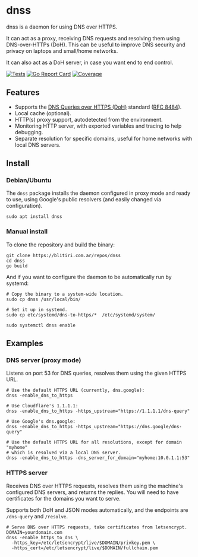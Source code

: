 
# dnss

dnss is a daemon for using DNS over HTTPS.

It can act as a proxy, receiving DNS requests and resolving them using
DNS-over-HTTPs (DoH). This can be useful to improve DNS security and privacy
on laptops and small/home networks.

It can also act as a DoH server, in case you want end to end control.

[![Tests](https://github.com/albertito/dnss/actions/workflows/tests.yaml/badge.svg)](https://github.com/albertito/dnss/actions/workflows/tests.yaml)
[![Go Report Card](https://goreportcard.com/badge/github.com/albertito/dnss)](https://goreportcard.com/report/github.com/albertito/dnss)
[![Coverage](https://codecov.io/github/albertito/dnss/branch/next/graph/badge.svg?token=9beu58pgFX)](https://codecov.io/github/albertito/dnss)


## Features

* Supports the
  [DNS Queries over HTTPS (DoH)](https://en.wikipedia.org/wiki/DNS_over_HTTPS)
  standard ([RFC 8484](https://tools.ietf.org/html/rfc8484)).
* Local cache (optional).
* HTTP(s) proxy support, autodetected from the environment.
* Monitoring HTTP server, with exported variables and tracing to help
  debugging.
* Separate resolution for specific domains, useful for home networks with
  local DNS servers.


## Install

### Debian/Ubuntu

The `dnss` package installs the daemon configured in proxy mode and ready to
use, using Google's public resolvers (and easily changed via configuration).

```shell
sudo apt install dnss
```


### Manual install

To clone the repository and build the binary:

```shell
git clone https://blitiri.com.ar/repos/dnss
cd dnss
go build
```

And if you want to configure the daemon to be automatically run by systemd:

```shell
# Copy the binary to a system-wide location.
sudo cp dnss /usr/local/bin/

# Set it up in systemd.
sudo cp etc/systemd/dns-to-https/*  /etc/systemd/system/

sudo systemctl dnss enable
```


## Examples

### DNS server (proxy mode)

Listens on port 53 for DNS queries, resolves them using the given HTTPS URL.

```shell
# Use the default HTTPS URL (currently, dns.google):
dnss -enable_dns_to_https

# Use Cloudflare's 1.1.1.1:
dnss -enable_dns_to_https -https_upstream="https://1.1.1.1/dns-query"

# Use Google's dns.google:
dnss -enable_dns_to_https -https_upstream="https://dns.google/dns-query"

# Use the default HTTPS URL for all resolutions, except for domain "myhome"
# which is resolved via a local DNS server.
dnss -enable_dns_to_https -dns_server_for_domain="myhome:10.0.1.1:53"
```

### HTTPS server

Receives DNS over HTTPS requests, resolves them using the machine's configured
DNS servers, and returns the replies.  You will need to have certificates for
the domains you want to serve.

Supports both DoH and JSON modes automatically, and the endpoints are
`/dns-query` and `/resolve`.

```shell
# Serve DNS over HTTPS requests, take certificates from letsencrypt.
DOMAIN=yourdomain.com
dnss -enable_https_to_dns \
  -https_key=/etc/letsencrypt/live/$DOMAIN/privkey.pem \
  -https_cert=/etc/letsencrypt/live/$DOMAIN/fullchain.pem
```

